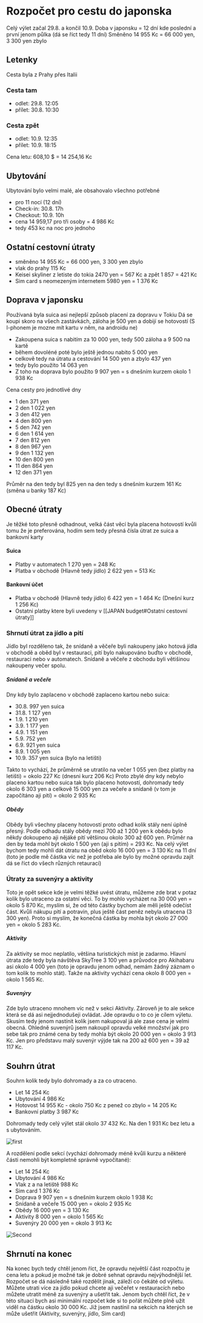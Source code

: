 # Rozpočet pro cestu do japonska
Celý výlet začal 29.8. a končil 10.9.
Doba v japonsku = 12 dní kde poslední a první jenom půlka (dá se říct tedy 11 dní)
Směněno 14 955 Kc = 66 000 yen, 3 300 yen zbylo

## Letenky
Cesta byla z Prahy přes Italii
### Cesta tam
- odlet: 29.8. 12:05
- přílet: 30.8. 10:30
### Cesta zpět
- odlet: 10.9. 12:35
- přílet: 10.9. 18:15

Cena letu: 608,10 $ = 14 254,16 Kc

## Ubytování
Ubytování bylo velmi malé, ale obsahovalo všechno potřebné
- pro 11 nocí (12 dní)
- Check-in: 30.8. 17h
- Checkout: 10.9. 10h
- cena 14 959,17 pro tři osoby = 4 986 Kc
- tedy 453 kc na noc pro jednoho

## Ostatní cestovní útraty
- směněno 14 955 Kc = 66 000 yen, 3 300 yen zbylo
- vlak do prahy 115 Kc
- Keisei skyliner z letiste do tokia 2470 yen = 567 Kc a zpět 1 857 = 421 Kc
- Sim card s neomezeným internetem 5980 yen = 1 376 Kc

## Doprava v japonsku
Používaná byla suica asi nejlepší způsob placení za dopravu v Tokiu
Dá se koupi skoro na všech zastávkách, záloha je 500 yen a dobijí se hotovostí (S I-phonem je mozne mít kartu v něm, na androidu ne)
- Zakoupena suica s nabitím za 10 000 yen, tedy 500 záloha a 9 500 na kartě
- během dovoléné poté bylo ještě jednou nabito 5 000 yen
- celkově tedy na útratu a cestování 14 500 yen a zbylo 437 yen 
- tedy bylo použito 14 063 yen
- Z toho na doprava bylo použito 9 907 yen = s dnešním kurzem okolo 1 938 Kc

Cena cesty pro jednotlivé dny
- 1 den 371 yen
- 2 den 1 022 yen
- 3 den 412 yen
- 4 den 800 yen
- 5 den 742 yen
- 6 den 1 614 yen
- 7 den 812 yen
- 8 den 967 yen
- 9 den 1 132 yen
- 10 den 800 yen
- 11 den 864 yen
- 12 den 371 yen

Průměr na den tedy byl 825 yen na den tedy s dnešním kurzem 161 Kc (směna u banky 187 Kc)

## Obecné útraty
Je těžké toto přesně odhadnout, velká část věcí byla placena hotovostí kvůli tomu že je preferována, hodím sem tedy přesná čísla útrat ze suica a bankovní karty
#### Suica
- Platby v automatech 1 270 yen = 248 Kc
- Platba v obchodě (Hlavně tedy jídlo) 2 622 yen = 513 Kc

#### Bankovní účet
- Platba v obchodě (Hlavně tedy jídlo) 6 422 yen = 1 464 Kc (Dnešní kurz 1 256 Kc)
- Ostatni platby ktere byli uvedeny v [[JAPAN budget#Ostatní cestovní útraty]]

### Shrnutí útrat za jídlo a pití
Jídlo byl rozděleno tak, že snídaně a věčeře byli nakoupeny jako hotová jídla v obchodě a oběd byl v restauraci, pití bylo nakupováno buďto v obchodě, restauraci nebo v automatech.
Snídaně a věčeře z obchodu byli větišinou nakoupeny večer spolu. 
##### Snídaně a večeře
Dny kdy bylo zaplaceno v obchodě zaplaceno kartou nebo suica:
- 30.8. 997 yen suica
- 31.8. 1 127 yen
- 1.9. 1 210 yen
- 3.9. 1 177 yen
- 4.9. 1 151 yen
- 5.9. 752 yen
- 6.9. 921 yen suica
- 8.9. 1 005 yen
- 10.9. 357 yen suica (bylo na letišti)

Takto to vychází, že průměrně se utratilo na večer 1 055 yen (bez platby na letišti) = okolo 227 Kc (dnesni kurz 206 Kc)
Proto zbylé dny kdy nebylo placeno kartou nebo suica tak bylo placeno hotovostí, dohromady tedy okolo 6 303 yen a celkově 15 000 yen za večeře a snídaně (v tom je započítáno aji pití) = okolo 2 935 Kc

##### Obědy
Obědy byli všechny placeny hotovostí proto odhad kolik stály není úplně přesný.
Podle odhadu stály obědy mezi 700 až 1 200 yen k obědu bylo někdy dokoupeno aji nějáké pití většinou okolo 300 až 600 yen. 
Průměr na den by teda mohl být okolo 1 500 yen (aji s pitím) = 293 Kc.
Na celý výlet bychom tedy mohli dát útratu na oběd okolo 16 000 yen = 3 130 Kc na 11 dní (toto je podle mě částka víc než je potřeba ale bylo by možné opravdu zajít dá se říct do všech různých retaurací)

### Útraty za suvenýry a aktivity
Toto je opět sekce kde je velmi těžké uvést útratu, můžeme zde brat v potaz kolik bylo utraceno za ostatní věci. To by mohlo vycházet na 30 000 yen = okolo 5 870 Kc, myslím si, že od této částky bychom ale měli ještě odečíst část. Kvůli nákupu pití a potravin, plus ještě část peněz nebyla utracena (3 300 yen). Proto si myslím, že konečná částka by mohla být okolo 27 000 yen = okolo 5 283 Kc.
##### Aktivity
Za aktivity se moc neplatilo, většina turistických míst je zadarmo. Hlavní útrata zde tedy byla návštěva SkyTree 3 100 yen a průvodce pro Akihabaru asi okolo 4 000 yen (toto je opravdu jenom odhad, nemám žádný záznam o tom kolik to mohlo stát). 
Takže na aktivity vychází cena okolo 8 000 yen = okolo 1 565 Kc.
##### Suvenýry
Zde bylo utraceno mnohem víc než v sekci Aktivity. Zároveň je to ale sekce která se dá asi nejjednodušeji ovládat. Jde opravdu o to co je cílem výletu. 
Skusím tedy jenom nastínit kolik jsem nakupoval já ale zase cena je velmi obecná.
Ohledně suvenýrů jsem nakoupil opravdu velké množství jak pro sebe tak pro známé cena by tedy mohla být okolo 20 000 yen = okolo 3 913 Kc.
Jen pro představu malý suvenýr výjde tak na 200 až 600 yen = 39 až 117 Kc.

## Souhrn útrat
Souhrn kolik tedy bylo dohromady a za co utraceno.
- Let 14 254 Kc
- Ubytování 4 986 Kc
- Hotovost 14 955 Kc - okolo 750 Kc z penež co zbylo = 14 205 Kc
- Bankovní platby 3 987 Kc

Dohromady tedy celý výlet stál okolo 37 432 Kc.
Na den 1 931 Kc bez letu a s ubytováním.

![first](src/Full-graph.png)

A rozdělení podle sekcí (vychází dohromady méně kvůli kurzu a některé části nemohli být kompletně správně vypočitané):
- Let 14 254 Kc
- Ubytování 4 986 Kc
- Vlak z a na letiště 988 Kc
- Sim card 1 376 Kc
- Doprava 9 907 yen = s dnešním kurzem okolo 1 938 Kc
- Snídaně a večeře 15 000 yen = okolo 2 935 Kc
- Obědy 16 000 yen = 3 130 Kc
- Aktivity 8 000 yen = okolo 1 565 Kc
- Suvenýry 20 000 yen = okolo 3 913 Kc

![Second](src/Specifick-graph.png)

## Shrnutí na konec
Na konec bych tedy chtěl jenom říct, že opravdu největší část rozpočtu je cena letu a pokud je možné tak je dobré sehnat opravdu nejvýhodnější let.
Rozpočet se dá následně také rozdělit jinak, záleží co čekáté od výletu. Můžete utrati více za jídlo pokud chcete aji večeřet v restauracích nebo můžete utratit méně za suvenýry a ušetřit tak. 
Jenom bych chtěl říct, že v této situaci bych asi minimální rozpočet kde si to pořát můžete plně užít viděl na částku okolo 30 000 Kc. Již jsem nastínil na sekcích na kterých se může ušetřit (Aktivity, suvenýry, jídlo, Sim card)